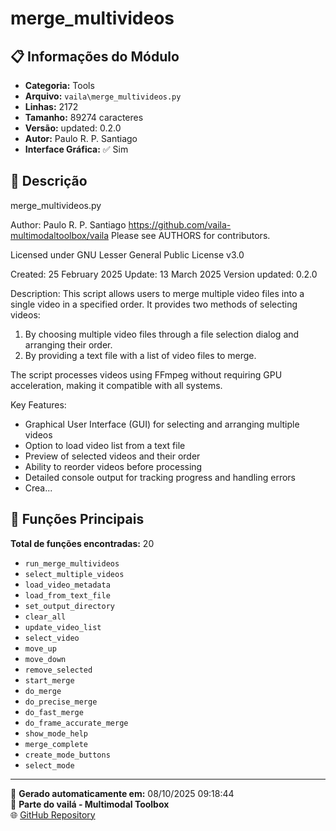# merge_multivideos

## 📋 Informações do Módulo

- **Categoria:** Tools
- **Arquivo:** `vaila\merge_multivideos.py`
- **Linhas:** 2172
- **Tamanho:** 89274 caracteres
- **Versão:** updated: 0.2.0
- **Autor:** Paulo R. P. Santiago
- **Interface Gráfica:** ✅ Sim

## 📖 Descrição


merge_multivideos.py

Author: Paulo R. P. Santiago
https://github.com/vaila-multimodaltoolbox/vaila
Please see AUTHORS for contributors.

Licensed under GNU Lesser General Public License v3.0

Created: 25 February 2025
Update: 13 March 2025
Version updated: 0.2.0

Description:
This script allows users to merge multiple video files into a single video in a specified order.
It provides two methods of selecting videos:
1. By choosing multiple video files through a file selection dialog and arranging their order.
2. By providing a text file with a list of video files to merge.

The script processes videos using FFmpeg without requiring GPU acceleration, making it compatible
with all systems.

Key Features:
- Graphical User Interface (GUI) for selecting and arranging multiple videos
- Option to load video list from a text file
- Preview of selected videos and their order
- Ability to reorder videos before processing
- Detailed console output for tracking progress and handling errors
- Crea...

## 🔧 Funções Principais

**Total de funções encontradas:** 20

- `run_merge_multivideos`
- `select_multiple_videos`
- `load_video_metadata`
- `load_from_text_file`
- `set_output_directory`
- `clear_all`
- `update_video_list`
- `select_video`
- `move_up`
- `move_down`
- `remove_selected`
- `start_merge`
- `do_merge`
- `do_precise_merge`
- `do_fast_merge`
- `do_frame_accurate_merge`
- `show_mode_help`
- `merge_complete`
- `create_mode_buttons`
- `select_mode`




---

📅 **Gerado automaticamente em:** 08/10/2025 09:18:44  
🔗 **Parte do vailá - Multimodal Toolbox**  
🌐 [GitHub Repository](https://github.com/vaila-multimodaltoolbox/vaila)
